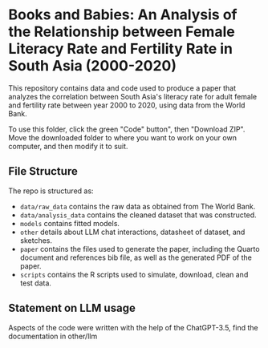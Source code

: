# Books and Babies: An Analysis of the Relationship between Female Literacy Rate and Fertility Rate in South Asia (2000-2020)

This repository contains data and code used to produce a paper that analyzes the correlation between South Asia's literacy rate for adult female and fertility rate between year 2000 to 2020, using data from the World Bank.

To use this folder, click the green "Code" button", then "Download ZIP". Move the downloaded folder to where you want to work on your own computer, and then modify it to suit.

## File Structure

The repo is structured as:

-   `data/raw_data` contains the raw data as obtained from The World Bank.
-   `data/analysis_data` contains the cleaned dataset that was constructed.
-   `models` contains fitted models. 
-   `other` details about LLM chat interactions, datasheet of dataset, and sketches.
-   `paper` contains the files used to generate the paper, including the Quarto document and references bib file, as well as the generated PDF of the paper. 
-   `scripts` contains the R scripts used to simulate, download, clean and test data.

## Statement on LLM usage
Aspects of the code were written with the help of the ChatGPT-3.5, find the documentation in other/llm